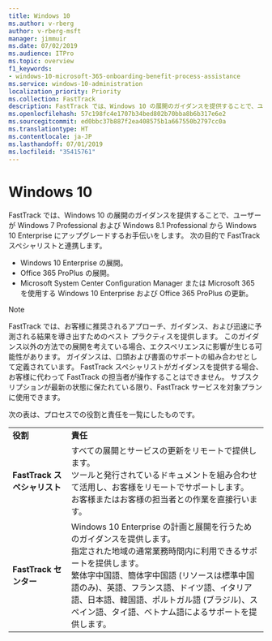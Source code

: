 ```yaml
---
title: Windows 10
ms.author: v-rberg
author: v-rberg-msft
manager: jimmuir
ms.date: 07/02/2019
ms.audience: ITPro
ms.topic: overview
f1_keywords:
- windows-10-microsoft-365-onboarding-benefit-process-assistance
ms.service: windows-10-administration
localization_priority: Priority
ms.collection: FastTrack
description: FastTrack では、Windows 10 の展開のガイダンスを提供することで、ユーザーが Windows 7 Professional および Windows 8.1 Professional から Windows 10 Enterprise にアップグレードするお手伝いをします。
ms.openlocfilehash: 57c198fc4e1707b34bed802b70bba8b6b317e6e2
ms.sourcegitcommit: ed0bbc37b887f2ea408575b1a667550b2797cc0a
ms.translationtype: HT
ms.contentlocale: ja-JP
ms.lasthandoff: 07/01/2019
ms.locfileid: "35415761"
---
```

# <a name="windows-10"></a>Windows 10

FastTrack では、Windows 10 の展開のガイダンスを提供することで、ユーザーが Windows 7 Professional および Windows 8.1 Professional から Windows 10 Enterprise にアップグレードするお手伝いをします。 次の目的で FastTrack スペシャリストと連携します。

- Windows 10 Enterprise の展開。
- Office 365 ProPlus の展開。 
- Microsoft System Center Configuration Manager または Microsoft 365 を使用する Windows 10 Enterprise および Office 365 ProPlus の更新。
  
> [!NOTE]
> FastTrack では、お客様に推奨されるアプローチ、ガイダンス、および迅速に予測される結果を導き出すためのベスト プラクティスを提供します。 このガイダンス以外の方法での展開を考えている場合、エクスペリエンスに影響が生じる可能性があります。 ガイダンスは、口頭および書面のサポートの組み合わせとして定義されています。 FastTrack スペシャリストがガイダンスを提供する場合、お客様に代わって FastTrack の担当者が操作することはできません。 サブスクリプションが最新の状態に保たれている限り、FastTrack サービスを対象プランに使用できます。  
    
次の表は、プロセスでの役割と責任を一覧にしたものです。

|||
|:-----|:-----|
|**役割** <br/> |**責任** <br/> |
|**FastTrack スペシャリスト** <br/> |すべての展開とサービスの更新をリモートで提供します。  <br/> ツールと発行されているドキュメントを組み合わせて活用し、お客様をリモートでサポートします。 <br/> お客様またはお客様の担当者との作業を直接行います。|
|**FastTrack センター**  <br/> |Windows 10 Enterprise の計画と展開を行うためのガイダンスを提供します。   <br/> 指定された地域の通常業務時間内に利用できるサポートを提供します。 <br/> 繁体字中国語、簡体字中国語 (リソースは標準中国語のみ)、英語、フランス語、ドイツ語、イタリア語、日本語、韓国語、ポルトガル語 (ブラジル)、スペイン語、タイ語、ベトナム語によるサポートを提供します。|
 

 